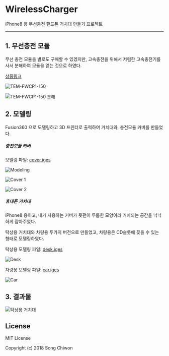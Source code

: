 # WirelessCharger
iPhone8 용 무선충전 핸드폰 거치대 만들기 프로젝트

- - -

## 1. 무선충전 모듈

무선 충전 모듈을 별로도 구매할 수 있겠지만, 고속충전을 위해서 저렴한 고속충전기를 사서 분해하여 모듈을 얻는 것으로 하였다.

[상품링크](http://www.eleparts.co.kr/goods/view?no=4262992)

![TEM-FWCP1-150](images/TEM-FWCP1-150.JPG)

![TEM-FWCP1-150 분해](images/TEM-FWCP1-150_2.JPG)

## 2. 모델링

Fusion360 으로 모델링하고 3D 프린터로 출력하여 거치대와, 충전모듈 커버를 만들었다.

##### 충전모듈 커버

모델링 파일: [cover.iges](modeling/cover.iges)

![Modeling](images/cover_modeling.png)

![Cover 1](images/cover1.JPG)

![Cover 2](images/cover2.JPG)

##### 휴대폰 거치대

iPhone8 용이고, 내가 사용하는 커버가 뒷편이 두툼한 모양이라 거치되는 공간을 넉넉하게 잡아주었다.

탁상용 거치대와 차량용 두가지 버전으로 만들었고, 차량용은 CD슬롯에 꽂을 수 있는 형태로 모델링하였다.

탁상용 모델링 파일: [desk.iges](modeling/desk.iges)

![Desk](images/desk.png)

차량용 모델링 파일: [car.iges](modeling/car.iges)

![Car](images/car.png)

## 3. 결과물

![탁상용 거치대](images/Result.gif)

## License

MIT License

Copyright (c) 2018 Song Chiwon

